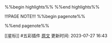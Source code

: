 %%begin highlights%%
%%end highlights%%

!!!PAGE NOTE!!!
%%begin pagenote%%

%%end pagenote%%

[[星标]] #五彩插件 [原文](https://twitter.com/home)
更新时间: 2023-07-27 16:43